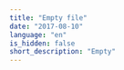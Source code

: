 ```yaml
---
title: "Empty file"
date: "2017-08-10"
language: "en"
is_hidden: false
short_description: "Empty"
---
```

